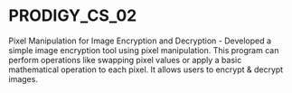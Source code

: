 # PRODIGY_CS_02
Pixel Manipulation for Image Encryption and Decryption - Developed a simple image encryption tool using pixel manipulation. This program can perform operations like swapping pixel values or apply a basic mathematical operation to each pixel. It allows users to encrypt &amp; decrypt images.
